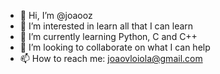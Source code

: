 - 👋 Hi, I’m @joaooz
- 👀 I’m interested in learn all that I can learn
- 🌱 I’m currently learning Python, C and C++
- 💞️ I’m looking to collaborate on what I can help
- 📫 How to reach me: joaovloiola@gmail.com

<!---
joaooz/joaooz is a ✨ special ✨ repository because its `README.md` (this file) appears on your GitHub profile.
You can click the Preview link to take a look at your changes.
--->
